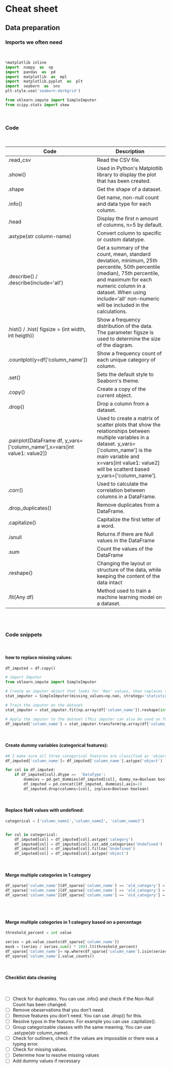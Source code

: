 # Cheat sheet
## Data preparation

### Imports we often need

<br>

```python
%matplotlib inline
import  numpy  as  np
import  pandas  as  pd
import  matplotlib  as  mpl
import  matplotlib.pyplot  as  plt
import  seaborn  as  sns
plt.style.use('seaborn-darkgrid')

from sklearn.impute import SimpleImputer
from scipy.stats import skew
```
<br>

### **Code**

<br>

|Code| Description|
|----|-------------|
|.read_csv| Read the CSV file.|
|.show()|Used in Python's Matplotlib library to display the plot that has been created.|
|.shape| Get the shape of a dataset. |
|.info()| Get name, non-null count and data type for each column.|
|.head| Display the first n amount of columns, n=5 by default.|
|.astype(str column-name)| Convert column to specific or custom datatype.|
|.describe() / .describe(include='all')| Get a summary of the count, mean, standard deviation, minimum, 25th percentile, 50th percentile (median), 75th percentile, and maximum for each numeric column in a dataset. When using include='all' non-numeric will be included in the calculations.|
|.hist() / .hist( figsize = (int width, int heigth))| Show a frequency distribution of the data. The parameter figsze is used to determine the size of the diagram.|
|.countplot(y=df['column_name'])| Show a frequency count of each unique category of column.|
|.set()| Sets the default style to Seaborn's theme.|
|.copy()| Create a copy of the current object.|
|.drop()| Drop a column from a dataset.|
|.pairplot(DataFrame df, y_vars=['column_name'],x=vars[int value1: value2])| Used to create a matrix of scatter plots that show the relationships between multiple variables in a dataset. y_vars=['column_name'] is the main variable and x=vars[int value1: value2] will be scatterd based y_vars=['column_name'].|
|.corr()| Used to calculate the correlation between columns in a DataFrame.|
|.drop_duplicates()| Remove duplicates from a DataFrame.|
|.capitalize()| Capitalize the first letter of a word.|
|.isnull| Returns if there are Null values in the DataFrame|
|.sum| Count the values of the DataFrame|
|.reshape()| Changing the layout or structure of the data, while keeping the content of the data intact|
|.fit(Any df)| Method used to train a machine learning model on a dataset.|

<br>
<br>

### **Code snippets**

<br>

#### how to replace missing values:


```python
df_imputed = df.copy()

# import Imputer 
from sklearn.impute import SimpleImputer

# Create an imputer object that looks for 'Nan' values, then replaces them with a descriptive statistic value of the feature by columns (axis=0)
stat_imputer = SimpleImputer(missing_values=np.nan, strategy='statistical_method')

# Train the imputor on the dataset
stat_imputer = stat_imputer.fit(np.array(df['column_name']).reshape(int value1, int value2) )

# Apply the imputer to the dataset (This imputer can also be used on future datasets)
df_imputed['column_name'] = stat_imputer.transform(np.array(df['column_name']).reshape(int value1, int value2) )
```

<br>

#### Create dummy variables (categorical features):
```python
## I make sure all three categorical features are classified as 'object' to be able to check if they are categorical
df_imputed['column_name']= df_imputed['column_name'].astype('object') 

for col in df_imputed:
    if df_imputed[col].dtype ==  'DataType':
        dummies = pd.get_dummies(df_imputed[col], dummy_na=Boolean boolean, prefix=col)  #create dummies
        df_imputed = pd.concat([df_imputed, dummies],axis=1)                             # add dummies to dataset
        df_imputed.drop(columns=[col], inplace=Boolean boolean)                                     # delete original feature
```

<br>

#### Replace NaN values with undefined:
```python
categorical = ['column_name1','column_name2', 'column_name3']


for col in categorical:
    df_imputed[col] = df_imputed[col].astype('category')
    df_imputed[col] = df_imputed[col].cat.add_categories('Undefined')
    df_imputed[col] = df_imputed[col].fillna('Undefined')
    df_imputed[col] = df_imputed[col].astype('object')
```


<br>

#### Merge multiple categories in 1 category
```python
df_sparse['column_name'][df_sparse['column_name'] == 'old_category'] = 'new_category'
df_sparse['column_name'][df_sparse['column_name'] == 'old_category'] = 'new_category'
df_sparse['column_name'][df_sparse['column_name'] == 'old_category'] = 'new_category'
```
<br>

<br>

#### Merge multiple categories in 1 category based on a percentage
```python
threshold_percent = int value

series = pd.value_counts(df_sparse['column_name'])
mask = (series / series.sum() * 100).lt(threshold_percent)
df_sparse['column_name']= np.where(df_sparse['column_name'].isin(series[mask].index),'new_category', df_sparse['column_name'])
df_sparse['column_name'].value_counts()
```
<br>

#### **Checklist data cleaning**

<br>


- [ ] Check for duplicates. You can use .info() and check if the Non-Null Count has been changed.
- [ ] Remove obeservations that you don't need.
- [ ] Remove features you don't need. You can use .drop() for this.
- [ ] Resolve typos in the features. For example you can use .capitalize().
- [ ] Group categorizable classes with the same meaning. You can use .astype(str column_name).
- [ ] Check for outliners, check if the values are impossible or there was a typing error.
- [ ] Check for missing values.
- [ ] Determine how to resolve missing values
- [ ] Add dummy values if necessary

